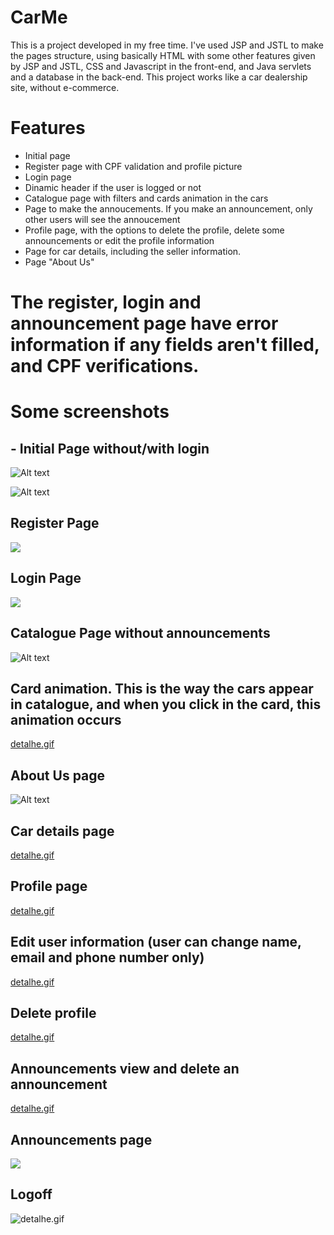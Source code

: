 # CarMe
This is a project developed in my free time. I've used JSP and JSTL to make the pages structure, using basically HTML with some other features given by JSP and JSTL, CSS and Javascript in the front-end, and Java servlets and a database in the back-end.
This project works like a car dealership site, without e-commerce. 

# Features
- Initial page
- Register page with CPF validation and profile picture
- Login page
- Dinamic header if the user is logged or not
- Catalogue page with filters and cards animation in the cars
- Page to make the annoucements. If you make an announcement, only other users will see the annoucement
- Profile page, with the options to delete the profile, delete some announcements or edit the profile information
- Page for car details, including the seller information.
- Page "About Us" <br />
# The register, login and announcement page have error information if any fields aren't filled, and CPF verifications.

# Some screenshots
## - Initial Page without/with login
![Alt text](https://i.postimg.cc/NG4nbJjh/1.png)

![Alt text](https://i.postimg.cc/VN89xwKK/imagem-2021-02-04-042746.png)

## Register Page
![](https://i.postimg.cc/GtNrtdtD/imagem-2021-02-04-050333.png)

## Login Page
![](https://i.postimg.cc/QxTZSLV6/imagem-2021-02-04-050405.png)

## Catalogue Page without announcements
![Alt text](https://i.postimg.cc/nzwDhf1b/imagem-2021-02-04-042912.png)

## Card animation. This is the way the cars appear in catalogue, and when you click in the card, this animation occurs <br />
[detalhe.gif](https://postimg.cc/fS43Zd1W)

## About Us page
![Alt text](https://i.postimg.cc/W416nvSC/imagem-2021-02-04-043247.png)

## Car details page <br />
[detalhe.gif](https://postimg.cc/ZCTgHMDH)

## Profile page <br />
[detalhe.gif](https://postimg.cc/G9q2qZmh)

## Edit user information (user can change name, email and phone number only) <br />
[detalhe.gif](https://postimg.cc/R3B4MRZD)

## Delete profile
[detalhe.gif](https://postimg.cc/9zdWnsXq)

## Announcements view and delete an announcement <br />
[detalhe.gif](https://postimg.cc/kBKHndR7)

## Announcements page
![](https://i.postimg.cc/501h2jmT/imagem-2021-02-04-050219.png)

## Logoff
![detalhe.gif](https://postimg.cc/K1Z4fxnz)

